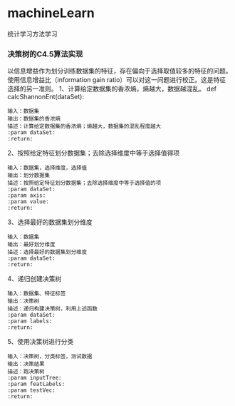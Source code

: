 # machineLearn
统计学习方法学习

### 决策树的C4.5算法实现
以信息增益作为划分训练数据集的特征，存在偏向于选择取值较多的特征的问题。使用信息增益比（information gain ratio）可以对这一问题进行校正。这是特征选择的另一准则。
1、计算给定数据集的香浓熵，熵越大，数据越混乱。
def calcShannonEnt(dataSet):

    输入：数据集
    输出：数据集的香浓熵
    描述：计算给定数据集的香浓熵；熵越大，数据集的混乱程度越大
    :param dataSet:
    :return:

2、按照给定特征划分数据集；去除选择维度中等于选择值得项
 
    输入：数据集，选择维度，选择值
    输出：划分数据集
    描述：按照给定特征划分数据集；去除选择维度中等于选择值的项
    :param dataSet:
    :param axis:
    :param value:
    :return:
3、选择最好的数据集划分维度

    输入：数据集
    输出：最好划分维度
    描述：选择最好的数据集划分维度
    :param dataSet:
    :return:
4、递归创建决策树

    输入：数据集、特征标签
    输出：决策树
    描述：递归构建决策树，利用上述函数
    :param dataSet:
    :param labels:
    :return:
5、使用决策树进行分类

    输入：决策树，分类标签，测试数据
    输出：决策结果
    描述：跑决策树
    :param inputTree:
    :param featLabels:
    :param testVec:
    :return:




